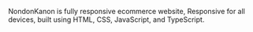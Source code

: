 NondonKanon is fully responsive ecommerce website,
Responsive for all devices, built using HTML, CSS, JavaScript, and TypeScript.